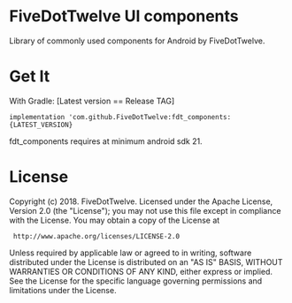# FiveDotTwelve UI components

Library of commonly used components for Android by FiveDotTwelve.

# Get It

With Gradle:
[Latest version == Release TAG]

`
implementation 'com.github.FiveDotTwelve:fdt_components:{LATEST_VERSION}
`

fdt_components requires at minimum android sdk 21.

# License


Copyright (c) 2018. FiveDotTwelve.
Licensed under the Apache License, Version 2.0 (the "License");
you may not use this file except in compliance with the License.
You may obtain a copy of the License at

     http://www.apache.org/licenses/LICENSE-2.0

Unless required by applicable law or agreed to in writing, software
distributed under the License is distributed on an "AS IS" BASIS,
WITHOUT WARRANTIES OR CONDITIONS OF ANY KIND, either express or implied.
See the License for the specific language governing permissions and
limitations under the License.